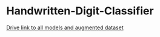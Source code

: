 # Handwritten-Digit-Classifier

[Drive link to all models and augmented dataset](https://github.com/fun-math/Handwritten-Digit-Classifier.git)

